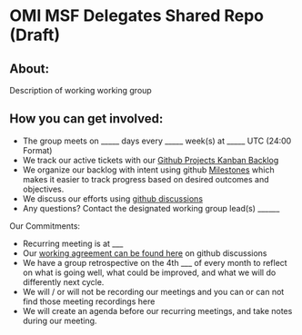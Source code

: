 # OMI MSF Delegates Shared Repo (Draft) 

## About: 
Description of working working group

## How you can get involved: 
- The group meets on _____ days every _____ week(s) at _____ UTC (24:00 Format) 
- We track our active tickets with our [Github Projects Kanban Backlog](../../projects/1?add_cards_query=is%3Aopen)
- We organize our backlog with intent using github [Milestones](../../milestones) which makes it easier to track progress based on desired outcomes and objectives.
- We discuss our efforts using [github discussions](../../discussions)
- Any questions? Contact the designated working group lead(s) ______

Our Commitments: 
- Recurring meeting is at ___ 
- Our [working agreement can be found here](../../discussions) on github discussions
- We have a group retrospective on the 4th ___ of every month to reflect on what is going well, what could be improved, and what we will do differently next cycle. 
- We will / or will not be recording our meetings and you can or can not find those meeting recordings here
- We will create an agenda before our recurring meetings, and take notes during our meeting. 

